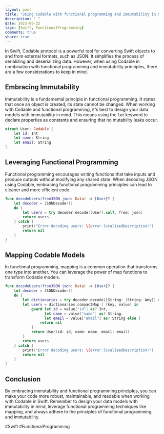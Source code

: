 ```yaml
---
layout: post
title: "Using Codable with functional programming and immutability in Swift"
description: " "
date: 2023-09-22
tags: [Swift, FunctionalProgramming]
comments: true
share: true
---
```


In Swift, Codable protocol is a powerful tool for converting Swift objects to and from external formats, such as JSON. It simplifies the process of serializing and deserializing data. However, when using Codable in combination with functional programming and immutability principles, there are a few considerations to keep in mind.

## Embracing Immutability

Immutability is a fundamental principle in functional programming. It states that once an object is created, its state cannot be changed. When working with Codable and functional programming, it's best to design your data models with immutability in mind. This means using the `let` keyword to declare properties as constants and ensuring that no mutability leaks occur.

```swift
struct User: Codable {
    let id: Int
    let name: String
    let email: String
}
```

## Leveraging Functional Programming

Functional programming encourages writing functions that take inputs and produce outputs without modifying any shared state. When decoding JSON using Codable, embracing functional programming principles can lead to cleaner and more efficient code.

```swift
func decodeUsers(fromJSON json: Data) -> [User]? {
    let decoder = JSONDecoder()
    do {
        let users = try decoder.decode([User].self, from: json)
        return users
    } catch {
        print("Error decoding users: \(error.localizedDescription)")
        return nil
    }
}
```

## Mapping Codable Models

In functional programming, mapping is a common operation that transforms one type into another. You can leverage the power of map functions to transform Codable models.

```swift
func decodeUsers(fromJSON json: Data) -> [User]? {
    let decoder = JSONDecoder()
    do {
        let dictionaries = try decoder.decode([String: [String: Any]].self, from: json)
        let users = dictionaries.compactMap { (key, value) in
            guard let id = value["id"] as? Int,
                  let name = value["name"] as? String,
                  let email = value["email"] as? String else {
                return nil
            }
            return User(id: id, name: name, email: email)
        }
        return users
    } catch {
        print("Error decoding users: \(error.localizedDescription)")
        return nil
    }
}
```

## Conclusion

By embracing immutability and functional programming principles, you can make your code more robust, maintainable, and readable when working with Codable in Swift. Remember to design your data models with immutability in mind, leverage functional programming techniques like mapping, and always adhere to the principles of functional programming and immutability.

#Swift #FunctionalProgramming